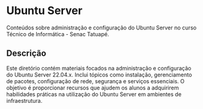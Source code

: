 # Ubuntu Server

Conteúdos sobre administração e configuração do Ubuntu Server no curso Técnico de Informática - Senac Tatuapé.

## Descrição

Este diretório contém materiais focados na administração e configuração do Ubuntu Server 22.04.x. Inclui tópicos como instalação, gerenciamento de pacotes, configuração de rede, segurança e serviços essenciais. O objetivo é proporcionar recursos que ajudem os alunos a adquirirem habilidades práticas na utilização do Ubuntu Server em ambientes de infraestrutura.